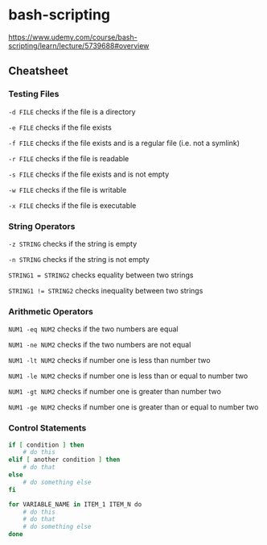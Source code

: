 # bash-scripting
https://www.udemy.com/course/bash-scripting/learn/lecture/5739688#overview

## Cheatsheet
### Testing Files
`-d FILE` checks if the file is a directory 

`-e FILE` checks if the file exists

`-f FILE` checks if the file exists and is a regular file (i.e. not a symlink)

`-r FILE` checks if the file is readable

`-s FILE` checks if the file exists and is not empty

`-w FILE` checks if the file is writable

`-x FILE` checks if the file is executable

### String Operators
`-z STRING` checks if the string is empty

`-n STRING` checks if the string is not empty

`STRING1 = STRING2` checks equality between two strings

`STRING1 != STRING2` checks inequality between two strings

### Arithmetic Operators
`NUM1 -eq NUM2` checks if the two numbers are equal 

`NUM1 -ne NUM2` checks if the two numbers are not equal 

`NUM1 -lt NUM2` checks if number one is less than number two 

`NUM1 -le NUM2` checks if number one is less than or equal to number two 

`NUM1 -gt NUM2` checks if number one is greater than number two 

`NUM1 -ge NUM2` checks if number one is greater than or equal to number two 

### Control Statements
```bash
if [ condition ] then
    # do this
elif [ another condition ] then
    # do that
else
    # do something else
fi
```

```bash
for VARIABLE_NAME in ITEM_1 ITEM_N do
    # do this
    # do that
    # do something else
done
```
